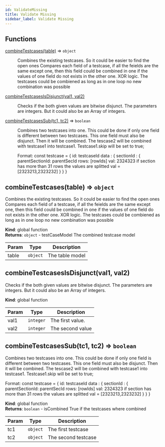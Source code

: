 ```yaml
---
id: ValidateMissing
title: Validate Missing
sidebar_label: Validate Missing
---
```


## Functions

<dl>
<dt><a href="#combineTestcases">combineTestcases(table)</a> ⇒ <code>object</code></dt>
<dd><p>Combines the existing testcases. So it could be easier to find the open ones
Compares each field of a testcase, if all the feields are the same except one,
then this field could be combined in one if the values of one field do not exists
in the other one. XOR logic.
The testcases could be combiened as long as in one loop no new combination was
possible</p>
</dd>
<dt><a href="#combineTestcasesIsDisjunct">combineTestcasesIsDisjunct(val1, val2)</a></dt>
<dd><p>Checks if the both given values are bitwise disjunct.
The parameters are integers. But it could also be an Array
of integers.</p>
</dd>
<dt><a href="#combineTestcasesSub">combineTestcasesSub(tc1, tc2)</a> ⇒ <code>boolean</code></dt>
<dd><p>Combines two testcases into one. This could be done if only one field is different between two testcases.
This one field must also be disjunct. Then it will be combined. The tescase2 will
be combined with testcase1 into testcase1. Testcase1.skip will be set to true;</p>
<p>Format:
const testcase = {
  id: testcaseId
  data : {
    sectionId : {
      parentSectionId: parentSecId
      rows: [rowIds]
      val: 2324323
      if section has more than 31 rows the values are splitted
      val = [2323213,2323232]
    }
  }
}</p>
</dd>
</dl>

<a name="combineTestcases"></a>

## combineTestcases(table) ⇒ <code>object</code>
Combines the existing testcases. So it could be easier to find the open ones
Compares each field of a testcase, if all the feields are the same except one,
then this field could be combined in one if the values of one field do not exists
in the other one. XOR logic.
The testcases could be combiened as long as in one loop no new combination was
possible

**Kind**: global function  
**Returns**: <code>object</code> - testCaseModel  The combined testcase model  

| Param | Type | Description |
| --- | --- | --- |
| table | <code>object</code> | The table model |

<a name="combineTestcasesIsDisjunct"></a>

## combineTestcasesIsDisjunct(val1, val2)
Checks if the both given values are bitwise disjunct.
The parameters are integers. But it could also be an Array
of integers.

**Kind**: global function  

| Param | Type | Description |
| --- | --- | --- |
| val1 | <code>integer</code> | The first value. |
| val2 | <code>integer</code> | The second value |

<a name="combineTestcasesSub"></a>

## combineTestcasesSub(tc1, tc2) ⇒ <code>boolean</code>
Combines two testcases into one. This could be done if only one field is different between two testcases.
This one field must also be disjunct. Then it will be combined. The tescase2 will
be combined with testcase1 into testcase1. Testcase1.skip will be set to true;

Format:
const testcase = {
  id: testcaseId
  data : {
    sectionId : {
      parentSectionId: parentSecId
      rows: [rowIds]
      val: 2324323
      if section has more than 31 rows the values are splitted
      val = [2323213,2323232]
    }
  }
}

**Kind**: global function  
**Returns**: <code>boolean</code> - isCombined  True if the testcases where combined  

| Param | Type | Description |
| --- | --- | --- |
| tc1 | <code>object</code> | The first testcase |
| tc2 | <code>object</code> | The second testcase |

